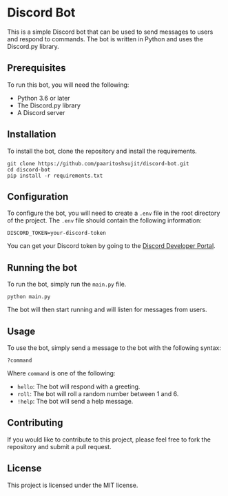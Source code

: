 # Discord Bot

This is a simple Discord bot that can be used to send messages to users and respond to commands. The bot is written in Python and uses the Discord.py library.

## Prerequisites

To run this bot, you will need the following:

- Python 3.6 or later
- The Discord.py library
- A Discord server

## Installation

To install the bot, clone the repository and install the requirements.

```
git clone https://github.com/paaritoshsujit/discord-bot.git
cd discord-bot
pip install -r requirements.txt
```

## Configuration

To configure the bot, you will need to create a `.env` file in the root directory of the project. The `.env` file should contain the following information:

```
DISCORD_TOKEN=your-discord-token
```

You can get your Discord token by going to the [Discord Developer Portal](https://discord.com/developers/applications).

## Running the bot

To run the bot, simply run the `main.py` file.

```
python main.py
```

The bot will then start running and will listen for messages from users.

## Usage

To use the bot, simply send a message to the bot with the following syntax:

```
?command
```

Where `command` is one of the following:

- `hello`: The bot will respond with a greeting.
- `roll`: The bot will roll a random number between 1 and 6.
- `!help`: The bot will send a help message.

## Contributing

If you would like to contribute to this project, please feel free to fork the repository and submit a pull request.

## License

This project is licensed under the MIT license.
